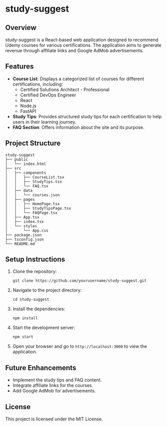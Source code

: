 # study-suggest

## Overview
study-suggest is a React-based web application designed to recommend Udemy courses for various certifications. The application aims to generate revenue through affiliate links and Google AdMob advertisements.

## Features
- **Course List**: Displays a categorized list of courses for different certifications, including:
  - Certified Solutions Architect - Professional
  - Certified DevOps Engineer
  - React
  - Node.js
  - FastAPI
- **Study Tips**: Provides structured study tips for each certification to help users in their learning journey.
- **FAQ Section**: Offers information about the site and its purpose.

## Project Structure
```
study-suggest
├── public
│   └── index.html
├── src
│   ├── components
│   │   ├── CourseList.tsx
│   │   ├── StudyTips.tsx
│   │   └── FAQ.tsx
│   ├── data
│   │   └── courses.json
│   ├── pages
│   │   ├── HomePage.tsx
│   │   ├── StudyTipsPage.tsx
│   │   └── FAQPage.tsx
│   ├── App.tsx
│   ├── index.tsx
│   └── styles
│       └── App.css
├── package.json
├── tsconfig.json
└── README.md
```

## Setup Instructions
1. Clone the repository:
   ```
   git clone https://github.com/yourusername/study-suggest.git
   ```
2. Navigate to the project directory:
   ```
   cd study-suggest
   ```
3. Install the dependencies:
   ```
   npm install
   ```
4. Start the development server:
   ```
   npm start
   ```
5. Open your browser and go to `http://localhost:3000` to view the application.

## Future Enhancements
- Implement the study tips and FAQ content.
- Integrate affiliate links for the courses.
- Add Google AdMob for advertisements.

## License
This project is licensed under the MIT License.